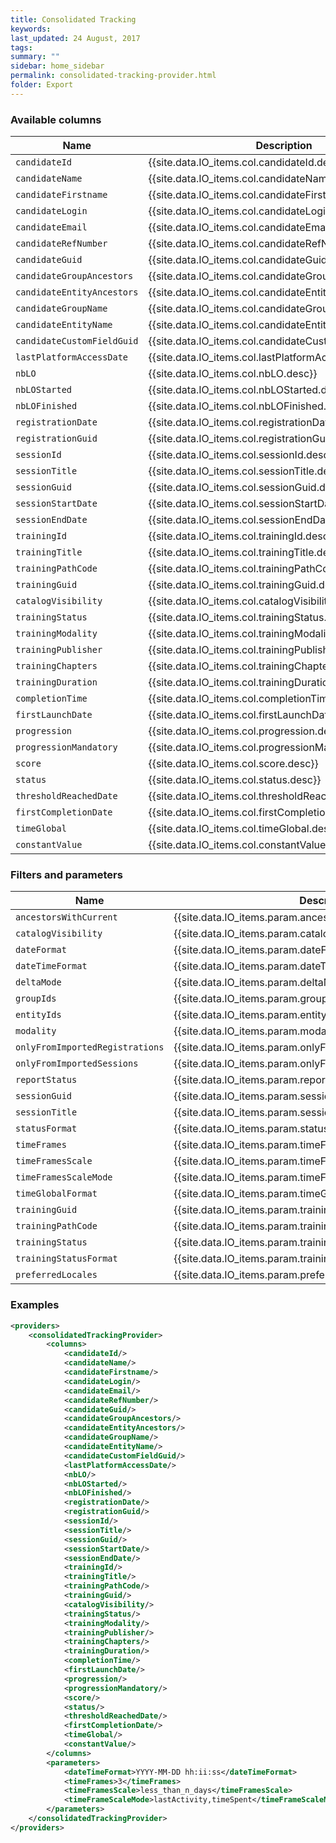 ```yaml
---
title: Consolidated Tracking
keywords: 
last_updated: 24 August, 2017
tags: 
summary: ""
sidebar: home_sidebar
permalink: consolidated-tracking-provider.html
folder: Export
---
```



### Available columns

Name | Description
---|---
`candidateId` | {{site.data.IO_items.col.candidateId.desc}}
`candidateName` | {{site.data.IO_items.col.candidateName.desc}}
`candidateFirstname` | {{site.data.IO_items.col.candidateFirstname.desc}}
`candidateLogin` | {{site.data.IO_items.col.candidateLogin.desc}}
`candidateEmail` | {{site.data.IO_items.col.candidateEmail.desc}}
`candidateRefNumber` | {{site.data.IO_items.col.candidateRefNumber.desc}}
`candidateGuid` | {{site.data.IO_items.col.candidateGuid.desc}}
`candidateGroupAncestors` | {{site.data.IO_items.col.candidateGroupAncestors.desc}}
`candidateEntityAncestors` | {{site.data.IO_items.col.candidateEntityAncestors.desc}}
`candidateGroupName` | {{site.data.IO_items.col.candidateGroupName.desc}}
`candidateEntityName` | {{site.data.IO_items.col.candidateEntityName.desc}}
`candidateCustomFieldGuid` | {{site.data.IO_items.col.candidateCustomFieldGuid.desc}}
`lastPlatformAccessDate` | {{site.data.IO_items.col.lastPlatformAccessDate.desc}}
`nbLO` | {{site.data.IO_items.col.nbLO.desc}}
`nbLOStarted` | {{site.data.IO_items.col.nbLOStarted.desc}}
`nbLOFinished` | {{site.data.IO_items.col.nbLOFinished.desc}}
`registrationDate` | {{site.data.IO_items.col.registrationDate.desc}}
`registrationGuid` | {{site.data.IO_items.col.registrationGuid.desc}}
`sessionId` | {{site.data.IO_items.col.sessionId.desc}}
`sessionTitle` | {{site.data.IO_items.col.sessionTitle.desc}}
`sessionGuid` | {{site.data.IO_items.col.sessionGuid.desc}}
`sessionStartDate` | {{site.data.IO_items.col.sessionStartDate.desc}}
`sessionEndDate` | {{site.data.IO_items.col.sessionEndDate.desc}}
`trainingId` | {{site.data.IO_items.col.trainingId.desc}}
`trainingTitle` | {{site.data.IO_items.col.trainingTitle.desc}}
`trainingPathCode` | {{site.data.IO_items.col.trainingPathCode.desc}}
`trainingGuid` | {{site.data.IO_items.col.trainingGuid.desc}}
`catalogVisibility` | {{site.data.IO_items.col.catalogVisibility.desc}}
`trainingStatus` | {{site.data.IO_items.col.trainingStatus.desc}}
`trainingModality` | {{site.data.IO_items.col.trainingModality.desc}}
`trainingPublisher` | {{site.data.IO_items.col.trainingPublisher.desc}}
`trainingChapters` | {{site.data.IO_items.col.trainingChapters.desc}}
`trainingDuration` | {{site.data.IO_items.col.trainingDuration.desc}}
`completionTime` | {{site.data.IO_items.col.completionTime.desc}}
`firstLaunchDate` | {{site.data.IO_items.col.firstLaunchDate.desc}}
`progression` | {{site.data.IO_items.col.progression.desc}}
`progressionMandatory` | {{site.data.IO_items.col.progressionMandatory.desc}}
`score` | {{site.data.IO_items.col.score.desc}}
`status` | {{site.data.IO_items.col.status.desc}}
`thresholdReachedDate` | {{site.data.IO_items.col.thresholdReachedDate.desc}}
`firstCompletionDate` | {{site.data.IO_items.col.firstCompletionDate.desc}}
`timeGlobal` | {{site.data.IO_items.col.timeGlobal.desc}}
`constantValue` | {{site.data.IO_items.col.constantValue.desc}}


### Filters and parameters

Name | Description
---|---
`ancestorsWithCurrent` | {{site.data.IO_items.param.ancestorsWithCurrent.desc}}
`catalogVisibility` | {{site.data.IO_items.param.catalogVisibility.desc}}
`dateFormat` | {{site.data.IO_items.param.dateFormat.desc}}
`dateTimeFormat` | {{site.data.IO_items.param.dateTimeFormat.desc}}
`deltaMode` | {{site.data.IO_items.param.deltaMode.desc}}
`groupIds` | {{site.data.IO_items.param.groupIds.desc}}
`entityIds` | {{site.data.IO_items.param.entityIds.desc}}
`modality` | {{site.data.IO_items.param.modality.desc}}
`onlyFromImportedRegistrations` | {{site.data.IO_items.param.onlyFromImportedRegistrations.desc}}
`onlyFromImportedSessions` | {{site.data.IO_items.param.onlyFromImportedSessions.desc}}
`reportStatus` | {{site.data.IO_items.param.reportStatus.desc}}
`sessionGuid` | {{site.data.IO_items.param.sessionGuid.desc}}
`sessionTitle` | {{site.data.IO_items.param.sessionTitle.desc}}
`statusFormat` | {{site.data.IO_items.param.statusFormat.desc}}
`timeFrames` | {{site.data.IO_items.param.timeFrames.desc}}
`timeFramesScale` | {{site.data.IO_items.param.timeFramesScale.desc}}
`timeFramesScaleMode` | {{site.data.IO_items.param.timeFramesMode.desc}}
`timeGlobalFormat` | {{site.data.IO_items.param.timeGlobalFormat.desc}}
`trainingGuid` | {{site.data.IO_items.param.trainingGuid.desc}}
`trainingPathCode` | {{site.data.IO_items.param.trainingPathCode.desc}}
`trainingStatus` | {{site.data.IO_items.param.trainingStatus.desc}}
`trainingStatusFormat` | {{site.data.IO_items.param.trainingStatusFormat.desc}}
`preferredLocales` | {{site.data.IO_items.param.preferredLocales.desc}}



### Examples
```xml
<providers>
    <consolidatedTrackingProvider>
        <columns>
            <candidateId/>
            <candidateName/>
            <candidateFirstname/>
            <candidateLogin/>
            <candidateEmail/>
            <candidateRefNumber/>
            <candidateGuid/>
            <candidateGroupAncestors/>
            <candidateEntityAncestors/>
            <candidateGroupName/>
            <candidateEntityName/>
            <candidateCustomFieldGuid/>
            <lastPlatformAccessDate/>
            <nbLO/>
            <nbLOStarted/>
            <nbLOFinished/>
            <registrationDate/>
            <registrationGuid/>
            <sessionId/>
            <sessionTitle/>
            <sessionGuid/>
            <sessionStartDate/>
            <sessionEndDate/>
            <trainingId/>
            <trainingTitle/>
            <trainingPathCode/>
            <trainingGuid/>
            <catalogVisibility/>
            <trainingStatus/>
            <trainingModality/>
            <trainingPublisher/>
            <trainingChapters/>
            <trainingDuration/>
            <completionTime/>
            <firstLaunchDate/>
            <progression/>
            <progressionMandatory/>
            <score/>
            <status/>
            <thresholdReachedDate/>
            <firstCompletionDate/>
            <timeGlobal/>
            <constantValue/>
        </columns>
        <parameters>
            <dateTimeFormat>YYYY-MM-DD hh:ii:ss</dateTimeFormat>
            <timeFrames>3</timeFrames>
            <timeFramesScale>less_than_n_days</timeFramesScale>
            <timeFrameScaleMode>lastActivity,timeSpent</timeFrameScaleMode>
        </parameters>
    </consolidatedTrackingProvider>
</providers>
```
